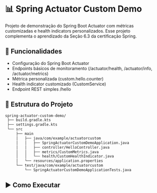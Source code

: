 # 📊 Spring Actuator Custom Demo

Projeto de demonstração do Spring Boot Actuator com métricas customizadas e health indicators personalizados.
Esse projeto complementa o aprendizado da Seção 6.3 da certificação Spring.

## 📌 Funcionalidades

- Configuração do Spring Boot Actuator
- Endpoints básicos de monitoramento (/actuator/health, /actuator/info, /actuator/metrics)
- Métrica personalizada (custom.hello.counter)
- Health indicator customizado (CustomService)
- Endpoint REST simples /hello

## 📂 Estrutura do Projeto

```bash
spring-actuator-custom-demo/
 ├── build.gradle.kts
 ├── settings.gradle.kts
 └── src
     ├── main
     │   ├── java/com/example/actuatorcustom
     │   │   ├── SpringActuatorCustomDemoApplication.java
     │   │   ├── controller/HelloController.java
     │   │   ├── metrics/CustomMetrics.java
     │   │   └── health/CustomHealthIndicator.java
     │   └── resources/application.properties
     └── test/java/com/example/actuatorcustom
         └── SpringActuatorCustomDemoApplicationTests.java

```

## ▶️ Como Executar
